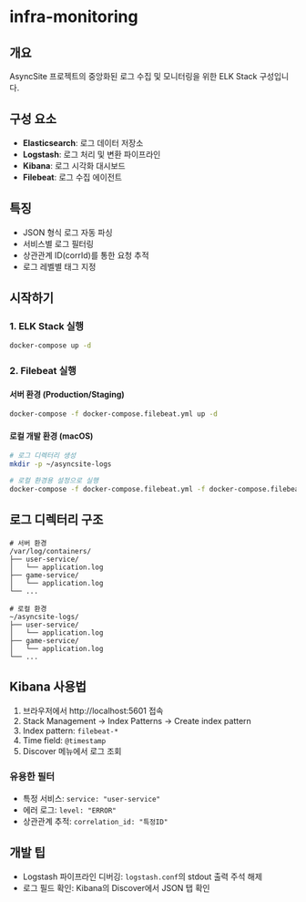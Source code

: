 # infra-monitoring

## 개요
AsyncSite 프로젝트의 중앙화된 로그 수집 및 모니터링을 위한 ELK Stack 구성입니다.

## 구성 요소
- **Elasticsearch**: 로그 데이터 저장소
- **Logstash**: 로그 처리 및 변환 파이프라인
- **Kibana**: 로그 시각화 대시보드
- **Filebeat**: 로그 수집 에이전트

## 특징
- JSON 형식 로그 자동 파싱
- 서비스별 로그 필터링
- 상관관계 ID(corrId)를 통한 요청 추적
- 로그 레벨별 태그 지정

## 시작하기

### 1. ELK Stack 실행
```bash
docker-compose up -d
```

### 2. Filebeat 실행

#### 서버 환경 (Production/Staging)
```bash
docker-compose -f docker-compose.filebeat.yml up -d
```

#### 로컬 개발 환경 (macOS)
```bash
# 로그 디렉터리 생성
mkdir -p ~/asyncsite-logs

# 로컬 환경용 설정으로 실행
docker-compose -f docker-compose.filebeat.yml -f docker-compose.filebeat.local.yml up -d
```

## 로그 디렉터리 구조
```
# 서버 환경
/var/log/containers/
├── user-service/
│   └── application.log
├── game-service/
│   └── application.log
└── ...

# 로컬 환경
~/asyncsite-logs/
├── user-service/
│   └── application.log
├── game-service/
│   └── application.log
└── ...
```

## Kibana 사용법
1. 브라우저에서 http://localhost:5601 접속
2. Stack Management → Index Patterns → Create index pattern
3. Index pattern: `filebeat-*`
4. Time field: `@timestamp`
5. Discover 메뉴에서 로그 조회

### 유용한 필터
- 특정 서비스: `service: "user-service"`
- 에러 로그: `level: "ERROR"`
- 상관관계 추적: `correlation_id: "특정ID"`

## 개발 팁
- Logstash 파이프라인 디버깅: `logstash.conf`의 stdout 출력 주석 해제
- 로그 필드 확인: Kibana의 Discover에서 JSON 탭 확인